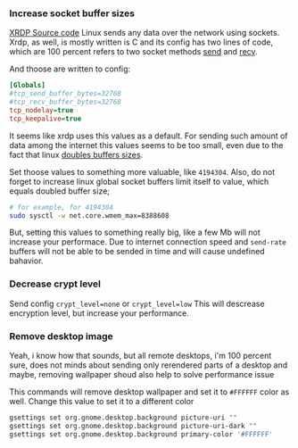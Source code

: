
### Increase socket buffer sizes

[XRDP Source code](https://github.com/neutrinolabs/xrdp)
Linux sends any data over the network using sockets. Xrdp, as well, is mostly written is C and its config has two lines of code,
which are 100 percent refers to two socket methods [send](https://man7.org/linux/man-pages/man2/send.2.html) and [recv](https://man7.org/linux/man-pages/man2/recv.2.html).

And thoose are written to config:
```ini
[Globals]
#tcp_send_buffer_bytes=32768
#tcp_recv_buffer_bytes=32768
tcp_nodelay=true
tcp_keepalive=true
```

It seems like xrdp uses this values as a default. For sending such amount of data among the internet this values seems to be too small,
even due to the fact that linux [doubles buffers sizes](https://man7.org/linux/man-pages/man7/tcp.7.html).

Set thoose values to something more valuable, like `4194304`.
Also, do not forget to increase linux global socket buffers limit itself to value, which equals doubled buffer size;

```bash
# for example, for 4194304
sudo sysctl -w net.core.wmem_max=8388608
```

But, setting this values to something really big, like a few Mb will not increase your performace.
Due to internet connection speed and `send-rate` buffers will not be able to be sended in time and will cause
undefined bahavior.


### Decrease crypt level

Send config `crypt_level=none` or `crypt_level=low`
This will descrease encryption level, but increase your performance.


### Remove desktop image

Yeah, i know how that sounds, but all remote desktops, i'm 100 percent sure, does not minds about sending only rerendered parts
of a desktop and maybe, removing wallpaper shoud also help to solve performance issue

This commands will remove desktop wallpaper and set it to `#FFFFFF` color as well. Change this value to set it to a different color

```bash
gsettings set org.gnome.desktop.background picture-uri ""
gsettings set org.gnome.desktop.background picture-uri-dark ""
gsettings set org.gnome.desktop.background primary-color '#FFFFFF'
```
